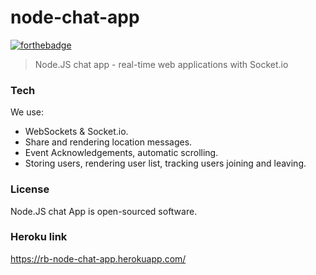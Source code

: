 # node-chat-app

[![forthebadge](https://forthebadge.com/images/badges/made-with-javascript.svg)](https://forthebadge.com)


> Node.JS chat app - real-time web applications with Socket.io

### Tech

We use:

* WebSockets & Socket.io.
* Share and rendering location messages.
* Event Acknowledgements, automatic scrolling.
* Storing users, rendering user list, tracking users joining and leaving.


### License
Node.JS chat App is open-sourced software.


### Heroku link
https://rb-node-chat-app.herokuapp.com/


